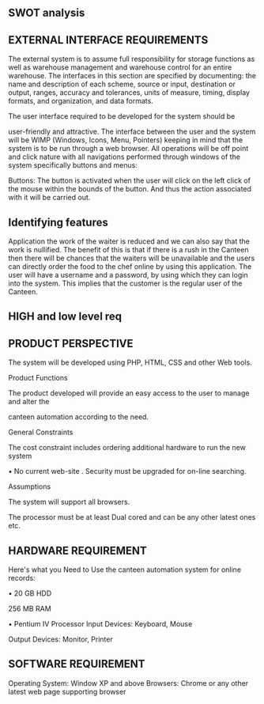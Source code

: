 ## SWOT analysis
## EXTERNAL INTERFACE REQUIREMENTS

The external system is to assume full responsibility for storage functions as well as warehouse management and warehouse control for an entire warehouse. The interfaces in this section are specified by documenting: the name and description of each scheme, source or input, destination or output, ranges, accuracy and tolerances, units of measure, timing, display formats, and organization, and data formats.

The user interface required to be developed for the system should be

user-friendly and attractive. The interface between the user and the system will be WIMP (Windows, Icons, Menu, Pointers) keeping in mind that the system is to be run through a web browser. All operations will be off point and click nature with all navigations performed through windows of the system specifically buttons and menus:

Buttons: The button is activated when the user will click on the left click of the mouse within the bounds of the button. And thus the action associated with it will be carried out.

## Identifying features
Application the work of the waiter is reduced and we can also say that the work is nullified. 
The benefit of this is that if there is a rush in the Canteen then there will be
chances that the waiters will be unavailable and the users can directly order the 
food to the chef online by using this application. The user will have a username and a 
password, by using which they can login into the system. 
This implies that the customer is the regular user of the Canteen.

## HIGH and low level req
## PRODUCT PERSPECTIVE

The system will be developed using PHP, HTML, CSS and other Web tools.

Product Functions

The product developed will provide an easy access to the user to manage and alter the

canteen automation according to the need.

General Constraints

The cost constraint includes ordering additional hardware to run the new system

• No current web-site . Security must be upgraded for on-line searching.

Assumptions

The system will support all browsers.

The processor must be at least Dual cored and can be any other latest ones etc.

## HARDWARE REQUIREMENT

Here's what you Need to Use the canteen automation system for online records:

• 20 GB HDD

256 MB RAM

• Pentium IV Processor Input Devices: Keyboard, Mouse

Output Devices: Monitor, Printer

## SOFTWARE REQUIREMENT

Operating System: Window XP and above Browsers: Chrome or any other latest web page supporting browser
